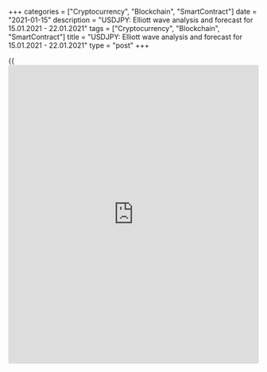 +++
categories = ["Cryptocurrency", "Blockchain", "SmartContract"]
date = "2021-01-15"
description = "USDJPY: Elliott wave analysis and forecast for 15.01.2021 - 22.01.2021"
tags = ["Cryptocurrency", "Blockchain", "SmartContract"]
title = "USDJPY: Elliott wave analysis and forecast for 15.01.2021 - 22.01.2021"
type = "post"
+++

{{<iframe id="large-banner" src="https://www.bounty.group/#slide=11.0" width="100%" height="600" scrolling="no" style="border: 0px solid rgb(216, 221, 230); border-radius: 3px;">}}

2021-01-15

2021-01-15

USDJPY: Elliott wave analysis and forecast for 15.01.2021 –
22.01.2021Alex Geuta

 **Main scenario:** consider long positions from corrections above the
level of 102.58 with a target of 105.31 – 106.17.

 **Alternative scenario:** breakout and consolidation below the level of
102.58 will allow the pair to continue declining to the levels of 101.74
– 100.00.

 **Analysis** : Daily time frame: presumably, a correction of larger
degree is completed in the form of wave (B). Wave (С) started to form,
with the third wave 3 of (C) developing inside. On the H4 time frame,
the third wave of smaller degree iii of 3 finished forming, and an
ascending correction is developing as the fourth wave iv of 3. On the H1
time frame, apparently, wave (а) of iv formed and wave (b) of iv is
developing at the moment. If the presumption is correct, the pair will
continue to rise to the levels of 105.31 – 106.17. The level of 102.58
is critical in this scenario, as the breakout will enable the pair to
continue declining to the levels of 101.74 – 100.00.

* * *

* * *

## Price chart of USDJPY in real time mode

The content of this article reflects the author’s opinion and does not
necessarily reflect the official position of LiteForex. The material
published on this page is provided for informational purposes only and
should not be considered as the provision of investment advice for the
purposes of Directive 2004/39/EC.

Rate this article:

{{value}}

( {{count}} {{title}} )